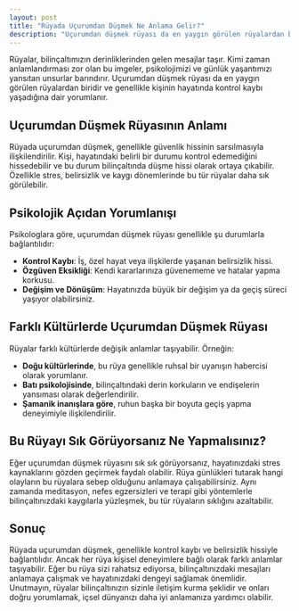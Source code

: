 ```yaml
---
layout: post
title: "Rüyada Uçurumdan Düşmek Ne Anlama Gelir?"
description: "Uçurumdan düşmek rüyası da en yaygın görülen rüyalardan biridir ve genellikle kişinin hayatında kontrol kaybı yaşadığına dair yorumlanır."
---
```


Rüyalar, bilinçaltımızın derinliklerinden gelen mesajlar taşır. Kimi zaman anlamlandırması zor olan bu imgeler, psikolojimizi ve günlük yaşantımızı yansıtan unsurlar barındırır. Uçurumdan düşmek rüyası da en yaygın görülen rüyalardan biridir ve genellikle kişinin hayatında kontrol kaybı yaşadığına dair yorumlanır.

## Uçurumdan Düşmek Rüyasının Anlamı

Rüyada uçurumdan düşmek, genellikle güvenlik hissinin sarsılmasıyla ilişkilendirilir. Kişi, hayatındaki belirli bir durumu kontrol edemediğini hissedebilir ve bu durum bilinçaltında düşme hissi olarak ortaya çıkabilir. Özellikle stres, belirsizlik ve kaygı dönemlerinde bu tür rüyalar daha sık görülebilir.

## Psikolojik Açıdan Yorumlanışı

Psikologlara göre, uçurumdan düşmek rüyası genellikle şu durumlarla bağlantılıdır:

- **Kontrol Kaybı**: İş, özel hayat veya ilişkilerde yaşanan belirsizlik hissi.
- **Özgüven Eksikliği**: Kendi kararlarınıza güvenememe ve hatalar yapma korkusu.
- **Değişim ve Dönüşüm**: Hayatınızda büyük bir değişim ya da geçiş süreci yaşıyor olabilirsiniz.

## Farklı Kültürlerde Uçurumdan Düşmek Rüyası

Rüyalar farklı kültürlerde değişik anlamlar taşıyabilir. Örneğin:

- **Doğu kültürlerinde**, bu rüya genellikle ruhsal bir uyanışın habercisi olarak yorumlanır.
- **Batı psikolojisinde**, bilinçaltındaki derin korkuların ve endişelerin yansıması olarak değerlendirilir.
- **Şamanik inanışlara göre**, ruhun başka bir boyuta geçiş yapma deneyimiyle ilişkilendirilir.

## Bu Rüyayı Sık Görüyorsanız Ne Yapmalısınız?

Eğer uçurumdan düşmek rüyasını sık sık görüyorsanız, hayatınızdaki stres kaynaklarını gözden geçirmek faydalı olabilir. Rüya günlükleri tutarak hangi olayların bu rüyalara sebep olduğunu anlamaya çalışabilirsiniz. Aynı zamanda meditasyon, nefes egzersizleri ve terapi gibi yöntemlerle bilinçaltınızdaki kaygılarla yüzleşmek, bu tür rüyaların sıklığını azaltabilir.

## Sonuç

Rüyada uçurumdan düşmek, genellikle kontrol kaybı ve belirsizlik hissiyle bağlantılıdır. Ancak her rüya kişisel deneyimlere bağlı olarak farklı anlamlar taşıyabilir. Eğer bu rüya sizi rahatsız ediyorsa, bilinçaltınızdaki mesajları anlamaya çalışmak ve hayatınızdaki dengeyi sağlamak önemlidir. Unutmayın, rüyalar bilinçaltınızın sizinle iletişim kurma şeklidir ve onları doğru yorumlamak, içsel dünyanızı daha iyi anlamanıza yardımcı olabilir.